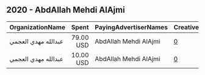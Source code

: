 ## 2020 - AbdAllah Mehdi AlAjmi 
|OrganizationName|Spent|PayingAdvertiserNames|CreativeUrls|Impressions|Genders|AgeBrackets|CountryCodes|BillingAddresses|CandidateBallotInformation|
|:---|---:|:---|:---|---:|:---|:---|:---|:---|:---|
|عبدالله مهدي العجمي|79.00 USD|AbdAllah Mehdi AlAjmi|[0](https://www.snap.com/political-ads/asset/61ac32655f4442a180a1604cfcb7f28c8f46d276f0ef4e2e0a7ca6383c80b6c6?mediaType=mp4)|63,069||18+|kuwait|KW||
|عبدالله مهدي العجمي|10.00 USD|AbdAllah Mehdi AlAjmi|[0](https://www.snap.com/political-ads/asset/257ca2616ebccd723489625f8438ad85fcabc08f5909103e17049683938717a7?mediaType=mp4)|6,315|||kuwait|KW|AbdAllah Mehdi AlAjmi|

